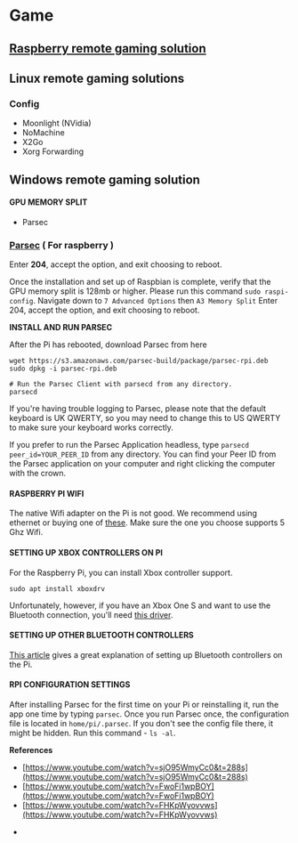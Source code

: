 # Game

## [Raspberry remote gaming solution](https://www.youtube.com/watch?v=sjO95WmyCc0)

## Linux remote gaming solutions 

### Config

* Moonlight \(NVidia\)
* NoMachine
* X2Go
* Xorg Forwarding

## Windows remote gaming solution

#### **GPU MEMORY SPLIT**

* Parsec

### [Parsec](https://www.youtube.com/watch?v=sjO95WmyCc0) \( For raspberry \) 

Enter **204**, accept the option, and exit choosing to reboot.

Once the installation and set up of Raspbian is complete, verify that the GPU memory split is 128mb or higher. Please run this command `sudo raspi-config`. Navigate down to `7 Advanced Options` then `A3 Memory Split` Enter 204, accept the option, and exit choosing to reboot.

**INSTALL AND RUN PARSEC**

After the Pi has rebooted, download Parsec from here 

```text
wget https://s3.amazonaws.com/parsec-build/package/parsec-rpi.deb
sudo dpkg -i parsec-rpi.deb

# Run the Parsec Client with parsecd from any directory.
parsecd
```

If you're having trouble logging to Parsec, please note that the default keyboard is UK QWERTY, so you may need to change this to US QWERTY to make sure your keyboard works correctly.

If you prefer to run the Parsec Application headless, type `parsecd peer_id=YOUR_PEER_ID` from any directory. You can find your Peer ID from the Parsec application on your computer and right clicking the computer with the crown.

#### **RASPBERRY PI WIFI**

The native Wifi adapter on the Pi is not good. We recommend using ethernet or buying one of [these](https://www.amazon.com/Edimax-Adapter-Supports-MU-MIMO-EW-7822ULC/dp/B01MY7PL10/ref=sr_1_2?s=electronics&ie=UTF8&qid=1516079377&sr=1-2&keywords=edimax+wifi+adapter+5+ghz). Make sure the one you choose supports 5 Ghz Wifi.

#### **SETTING UP XBOX CONTROLLERS ON PI**

For the Raspberry Pi, you can install Xbox controller support. 

```text
sudo apt install xboxdrv
```

Unfortunately, however, if you have an Xbox One S and want to use the Bluetooth connection, you'll need [this driver](https://github.com/atar-axis/xpadneo/). 

#### **SETTING UP OTHER BLUETOOTH CONTROLLERS**

[This article](https://lifehacker.com/everything-you-need-to-set-up-bluetooth-on-the-raspberr-1768482065) gives a great explanation of setting up Bluetooth controllers on the Pi.

#### **RPI CONFIGURATION SETTINGS**

After installing Parsec for the first time on your Pi or reinstalling it, run the app one time by typing `parsec`. Once you run Parsec once, the configuration file is located in `home/pi/.parsec`. If you don't see the config file there, it might be hidden. Run this command - `ls -al`.

**References**

* [https://www.youtube.com/watch?v=sjO95WmyCc0&t=288s](https://www.youtube.com/watch?v=sjO95WmyCc0&t=288s)
* [https://www.youtube.com/watch?v=FwoFi1wpBOY](https://www.youtube.com/watch?v=FwoFi1wpBOY)
* [https://www.youtube.com/watch?v=FHKpWyovvws](https://www.youtube.com/watch?v=FHKpWyovvws)

-

